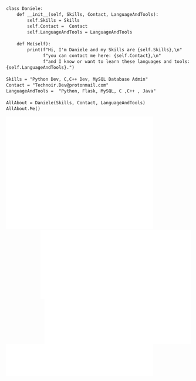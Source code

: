 ``` Py
class Daniele:
    def __init__(self, Skills, Contact, LanguageAndTools):
        self.Skills = Skills
        self.Contact =  Contact
        self.LanguageAndTools = LanguageAndTools

    def Me(self):
        print(f"Hi, I'm Daniele and my Skills are {self.Skills},\n"
              f"you can contact me here: {self.Contact},\n"
              f"and I know or want to learn these languages and tools: {self.LanguageAndTools}.")

Skills = "Python Dev, C,C++ Dev, MySQL Database Admin"
Contact = "Technoir.Dev@protonmail.com"
LanguageAndTools =  "Python, Flask, MySQL, C ,C++ , Java"

AllAbout = Daniele(Skills, Contact, LanguageAndTools)
AllAbout.Me()
```
<p>
    <img src="github-metrics.svg" alt="Metrics" width = "400">
    <img align= "right"src="/metrics.plugin.isocalendar.svg" alt="Metrics" width = "410">   
    <img align= "right"src="/metrics.plugin.topics.icons.svg" alt="Metrics" width = "400">
    <img src="/metrics.plugin.languages.details.svg" alt="Metrics"  width = "400">
    
</p>
 
